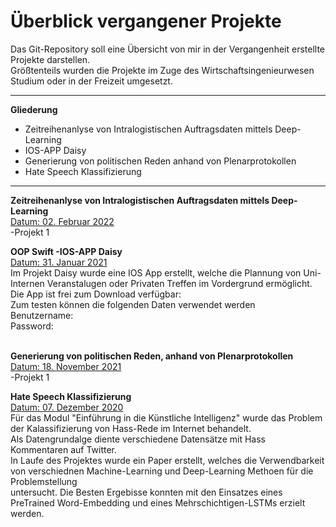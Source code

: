 # Überblick vergangener Projekte

Das Git-Repository soll eine Übersicht von mir in der Vergangenheit erstellte Projekte darstellen.<br>
Größtenteils wurden die Projekte im Zuge des Wirtschaftsingenieurwesen Studium oder in der Freizeit umgesetzt. <br>
<hr>
<p> <b>Gliederung</b>
<ul>
  <li>Zeitreihenanlyse von Intralogistischen Auftragsdaten mittels Deep-Learning</li>
  <li>IOS-APP Daisy</li>
  <li>Generierung von politischen Reden anhand von Plenarprotokollen</</li>
  <li>Hate Speech Klassifizierung</li>
</ul>
<hr>


<b>Zeitreihenanlyse von Intralogistischen Auftragsdaten mittels Deep-Learning </b>
<br>
<u>Datum: 02. Februar 2022</u>
<br>
-Projekt 1
<br>

<b>OOP Swift -IOS-APP Daisy</b>
<br><u> Datum: 31. Januar 2021</u>
<br>
Im Projekt Daisy wurde eine IOS App erstellt, welche die Plannung von Uni-Internen Veranstalugen oder Privaten Treffen im Vordergrund ermöglicht.
Die App ist frei zum Download verfügbar: <br>
Zum testen können die folgenden Daten verwendet werden<br>
Benutzername:<br>
Password: <br>
<br>

<b>Generierung von politischen Reden, anhand von Plenarprotokollen</b>
<br><u>Datum: 18. November 2021</u>
<br>
-Projekt 1
<br>


<b>Hate Speech Klassifizierung </b>
<br><u> Datum: 07. Dezember 2020</u>
<br>
Für das Modul "Einführung in die Künstliche Intelligenz" wurde das Problem der Kalassifizierung von Hass-Rede im Internet behandelt.<br>
Als Datengrundalge diente verschiedene Datensätze mit Hass Kommentaren auf Twitter.<br>
In Laufe des Projektes wurde ein Paper erstellt, welches die Verwendbarkeit von verschiednen Machine-Learning und Deep-Learning Methoen für die Problemstellung<br> untersucht. 
Die Besten Ergebisse konnten mit den Einsatzes eines PreTrained Word-Embedding und eines Mehrschichtigen-LSTMs erzielt werden. <br>
<br>








